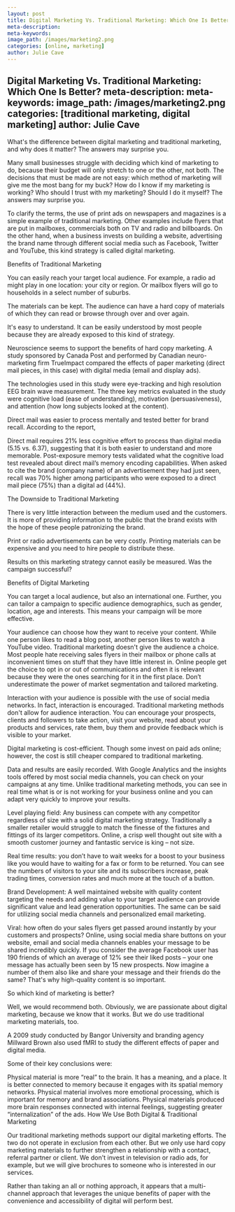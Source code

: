 ```yaml
---
layout: post
title: Digital Marketing Vs. Traditional Marketing: Which One Is Better?
meta-description:
meta-keywords:
image_path: /images/marketing2.png
categories: [online, marketing]
author: Julie Cave
---
```


Digital Marketing Vs. Traditional Marketing: Which One Is Better?
meta-description:
meta-keywords:
image_path: /images/marketing2.png
categories: [traditional marketing, digital marketing]
author: Julie Cave
---

What's the difference between digital marketing and traditional marketing, and why does it matter? The answers may surprise you.

Many small businesses struggle with deciding which kind of marketing to do, because their budget will only stretch to one or the other, not both. The decisions that must be made are not easy: which method of marketing will give me the most bang for my buck? How do I know if my marketing is working? Who should I trust with my marketing? Should I do it myself? The answers may surprise you.

To clarify the terms, the use of print ads on newspapers and magazines is a simple example of traditional marketing. Other examples include flyers that are put in mailboxes, commercials both on TV and radio and billboards. On the other hand, when a business invests on building a website, advertising the brand name through different social media such as Facebook, Twitter and YouTube, this kind strategy is called digital marketing.

Benefits of Traditional Marketing

You can easily reach your target local audience. For example, a radio ad might play in one location: your city or region. Or mailbox flyers will go to households in a select number of suburbs.

The materials can be kept. The audience can have a hard copy of materials of which they can read or browse through over and over again.

It's easy to understand. It can be easily understood by most people because they are already exposed to this kind of strategy.

Neuroscience seems to support the benefits of hard copy marketing. A study sponsored by Canada Post and performed by Canadian neuro-marketing firm TrueImpact compared the effects of paper marketing (direct mail pieces, in this case) with digital media (email and display ads).

The technologies used in this study were eye-tracking and high resolution EEG brain wave measurement. The three key metrics evaluated in the study were cognitive load (ease of understanding), motivation (persuasiveness), and attention (how long subjects looked at the content).

Direct mail was easier to process mentally and tested better for brand recall.  According to the report,

Direct mail requires 21% less cognitive effort to process than digital media (5.15 vs. 6.37), suggesting that it is both easier to understand and more memorable. Post-exposure memory tests validated what the cognitive load test revealed about direct mail’s memory encoding capabilities. When asked to cite the brand (company name) of an advertisement they had just seen, recall was 70% higher among participants who were exposed to a direct mail piece (75%) than a digital ad (44%).

The Downside to Traditional Marketing

There is very little interaction between the medium used and the customers. It is more of providing information to the public that the brand exists with the hope of these people patronizing the brand.

Print or radio advertisements can be very costly. Printing materials can be expensive and you need to hire people to distribute these.

Results on this marketing strategy cannot easily be measured. Was the campaign successful?

Benefits of Digital Marketing

You can target a local audience, but also an international one. Further, you can tailor a campaign to specific audience demographics, such as gender, location, age and interests. This means your campaign will be more effective.

Your audience can choose how they want to receive your content. While one person likes to read a blog post, another person likes to watch a YouTube video. Traditional marketing doesn't give the audience a choice. Most people hate receiving sales flyers in their mailbox or phone calls at inconvenient times on stuff that they have little interest in.  Online people get the choice to opt in or out of communications and often it is relevant because they were the ones searching for it in the first place.  Don’t underestimate the power of market segmentation and tailored marketing.

Interaction with your audience is possible with the use of social media networks. In fact, interaction is encouraged. Traditional marketing methods don't allow for audience interaction. You can encourage your prospects, clients and followers to take action, visit your website, read about your products and services, rate them, buy them and provide feedback which is visible to your market.

Digital marketing is cost-efficient. Though some invest on paid ads online; however, the cost is still cheaper compared to traditional marketing.

Data and results are easily recorded. With Google Analytics and the insights tools offered by most social media channels, you can check on your campaigns at any time. Unlike traditional marketing methods, you can see in real time what is or is not working for your business online and you can adapt very quickly to improve your results.

Level playing field:  Any business can compete with any competitor regardless of size with a solid digital marketing strategy.  Traditionally a smaller retailer would struggle to match the finesse of the fixtures and fittings of its larger competitors.  Online, a crisp well thought out site with a smooth customer journey and fantastic service is king – not size.

Real time results: you don’t have to wait weeks for a boost to your business like you would have to waiting for a fax or form to be returned.  You can see the numbers of visitors to your site and its subscribers increase, peak trading times, conversion rates and much more at the touch of a button.

Brand Development: A well maintained website with quality content targeting the needs and adding value to your target audience can provide significant value and lead generation opportunities.  The same can be said for utilizing social media channels and personalized email marketing.

Viral: how often do your sales flyers get passed around instantly by your customers and prospects?  Online, using social media share buttons on your website, email and social media channels enables your message to be shared incredibly quickly.  If you consider the average Facebook user has 190 friends of which an average of 12% see their liked posts – your one message has actually been seen by 15 new prospects. Now imagine a number of them also like and share your message and their friends do the same?  That's why high-quality content is so important.

So which kind of marketing is better?

Well, we would recommend both. Obviously, we are passionate about digital marketing, because we know that it works. But we do use traditional marketing materials, too.

A 2009 study conducted by Bangor University and branding agency Millward Brown also used fMRI to study the different effects of paper and digital media.

Some of their key conclusions were:

Physical material is more “real” to the brain.  It has a meaning, and a place. It is better connected to memory because it engages with its spatial memory networks.
Physical material involves more emotional processing, which is important for memory and brand associations.
Physical materials produced more brain responses connected with internal feelings, suggesting greater “internalization” of the ads.
How We Use Both Digital & Traditional Marketing

Our traditional marketing methods support our digital marketing efforts. The two do not operate in exclusion from each other. But we only use hard copy marketing materials to further strengthen a relationship with a contact, referral partner or client. We don't invest in television or radio ads, for example, but we will give brochures to someone who is interested in our services.

Rather than taking an all or nothing approach, it appears that a multi-channel approach that leverages the unique benefits of paper with the convenience and accessibility of digital will perform best.
